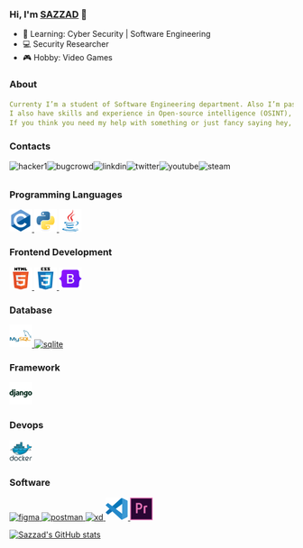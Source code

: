 ### Hi, I'm [SAZZAD](http://sazzad.engineer/) 👋

-  🌱 Learning: Cyber Security | Software Engineering
-  💻 Security Researcher
-  🎮 Hobby: Video Games


### About
```yaml
Currenty I’m a student of Software Engineering department. Also I’m passionate about learning cyber security. 
I also have skills and experience in Open-source intelligence (OSINT), web penetration testing, social engineering etc.
If you think you need my help with something or just fancy saying hey, then get in touch.
```

### Contacts
[<img align="left" alt="hacker1" src="https://img.shields.io/badge/HackerOne-000000?style=for-the-badge&logo=HackerOne&logoColor=white" />][hacker1]
[<img align="left" alt="bugcrowd" src="https://img.shields.io/badge/Bugcrowd-494649?style=for-the-badge&logo=Bugcrowd&logoColor=ORANGE" />][bugcrowd]
[<img align="left" alt="linkdin" src="https://img.shields.io/badge/LinkedIn-0077B5?style=for-the-badge&logo=linkedin&logoColor=white" />][linkedin]
[<img align="left" alt="twitter" src="https://img.shields.io/badge/Twitter-1DA1F2?style=for-the-badge&logo=twitter&logoColor=white" />][twitter]
[<img align="left" alt="youtube" src="https://img.shields.io/badge/YouTube-FF0000?style=for-the-badge&logo=youtube&logoColor=white" />][youtube]
[<img align="left" alt="steam" src="https://img.shields.io/badge/Steam-1b2838?style=for-the-badge&logo=Steam&logoColor=#000000" />][steam]

[twitter]: https://twitter.com/0xSAZZAD
[youtube]: https://www.youtube.com/channel/UCTEOMe8tWo73VaRXWEz0Cyw
[linkedin]: https://linkedin.com/in/0xSAZZAD
[hacker1]: https://hackerone.com/0xsazzad
[steam]:https://steamcommunity.com/id/0xSAZZAD
[bugcrowd]:https://bugcrowd.com/0xSazzad

### <br>


<h3 align="left">Programming Languages</h3>
<a href="https://www.cprogramming.com/" target="_blank" rel="noreferrer"> <img src="https://raw.githubusercontent.com/devicons/devicon/master/icons/c/c-original.svg" alt="c" width="40" height="40"/> </a>
<a href="https://www.python.org" target="_blank" rel="noreferrer"> <img src="https://raw.githubusercontent.com/devicons/devicon/master/icons/python/python-original.svg" alt="python" width="40" height="40"/> </a>
<a href="https://www.java.com" target="_blank" rel="noreferrer"> <img src="https://raw.githubusercontent.com/devicons/devicon/master/icons/java/java-original.svg" alt="java" width="40" height="40"/> </a>

<h3 align="left">Frontend Development</h3>
<a href="https://www.w3.org/html/" target="_blank" rel="noreferrer"> <img src="https://raw.githubusercontent.com/devicons/devicon/master/icons/html5/html5-original-wordmark.svg" alt="html5" width="40" height="40"/> </a>
<a href="https://www.w3schools.com/css/" target="_blank" rel="noreferrer"> <img src="https://raw.githubusercontent.com/devicons/devicon/master/icons/css3/css3-original-wordmark.svg" alt="css3" width="40" height="40"/> </a>
<a href="https://getbootstrap.com" target="_blank" rel="noreferrer"> <img src="https://raw.githubusercontent.com/devicons/devicon/master/icons/bootstrap/bootstrap-original.svg" alt="bootstrap" width="40" height="40"/> </a>

<h3 align="left">Database</h3>
<a href="https://www.mysql.com/" target="_blank" rel="noreferrer"> <img src="https://raw.githubusercontent.com/devicons/devicon/master/icons/mysql/mysql-original-wordmark.svg" alt="mysql" width="40" height="40"/> </a>
<a href="https://www.sqlite.org/" target="_blank" rel="noreferrer"> <img src="https://www.vectorlogo.zone/logos/sqlite/sqlite-icon.svg" alt="sqlite" width="40" height="40"/> </a>

<h3 align="left">Framework</h3>
<a href="https://www.djangoproject.com/" target="_blank" rel="noreferrer"> <img src="https://github.com/devicons/devicon/blob/master/icons/django/django-plain-wordmark.svg" alt="django" width="40" height="40"/> </a>


<h3 align="left">Devops</h3>
<a href="https://www.docker.com/" target="_blank" rel="noreferrer"> <img src="https://raw.githubusercontent.com/devicons/devicon/master/icons/docker/docker-original-wordmark.svg" alt="docker" width="40" height="40"/> </a>

<h3 align="left">Software</h3>
<p align="left">  
<a href="https://www.figma.com/" target="_blank" rel="noreferrer"> <img src="https://www.vectorlogo.zone/logos/figma/figma-icon.svg" alt="figma" width="40" height="40"/> </a>    
<a href="https://postman.com" target="_blank" rel="noreferrer"> <img src="https://www.vectorlogo.zone/logos/getpostman/getpostman-icon.svg" alt="postman" width="40" height="40"/> </a>  
<a href="https://www.adobe.com/products/xd.html" target="_blank" rel="noreferrer"> <img src="https://cdn.worldvectorlogo.com/logos/adobe-xd.svg" alt="xd" width="40" height="40"/> </a> 
<a href="https://www.adobe.com/products/xd.html" target="_blank" rel="noreferrer"> <img src="https://raw.githubusercontent.com/devicons/devicon/master/icons/vscode/vscode-original.svg" alt="vscode" width="40" height="40"/> </a> 
<a href="https://www.adobe.com/products/xd.html" target="_blank" rel="noreferrer"> <img src="https://raw.githubusercontent.com/devicons/devicon/master/icons/premierepro/premierepro-original.svg" alt="premierepro" width="40" height="40"/> </a>  
  
</p>



[![Sazzad's GitHub stats](https://github-readme-stats.vercel.app/api?username=sazzad1337)](https://github.com/anuraghazra/github-readme-stats)
